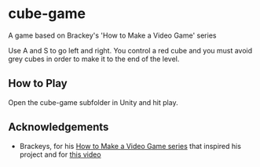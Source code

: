 # cube-game
A game based on Brackey's 'How to Make a Video Game' series

Use A and S to go left and right. You control a red cube and you must avoid grey cubes in order to make it to the end of the level.

## How to Play
Open the cube-game subfolder in Unity and hit play.

## Acknowledgements
- Brackeys, for his [How to Make a Video Game series](https://youtu.be/j48LtUkZRjU) that inspired his project and for [this video](https://youtu.be/qpXxcvS-g3g)

